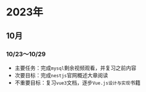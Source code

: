 # 2023年

## 10月

### 10/23～10/29
<!-- &#x2705; 已完成图标 -->
<!-- &#x274E; 未完成图标 -->
- 主要任务：完成`mysql`剩余视频观看，并复习之前内容
- 次要目标：完成`nestjs`官网概述大章阅读
- 不重要目标：复习`vue3`文档，逐步`Vue.js设计与实现`书籍
